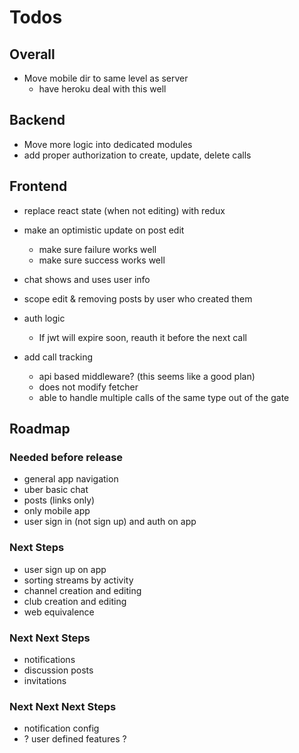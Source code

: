 # Todos

## Overall

- Move mobile dir to same level as server
  - have heroku deal with this well

## Backend

- Move more logic into dedicated modules
- add proper authorization to create, update, delete calls

## Frontend

- replace react state (when not editing) with redux
- make an optimistic update on post edit
  - make sure failure works well
  - make sure success works well

- chat shows and uses user info

- scope edit & removing posts by user who
  created them

- auth logic
  - If jwt will expire soon, reauth it before the next call

- add call tracking
  - api based middleware? (this seems like a good plan)
  - does not modify fetcher
  - able to handle multiple calls of the same type
    out of the gate

## Roadmap

### Needed before release

- general app navigation
- uber basic chat
- posts (links only)
- only mobile app
- user sign in (not sign up) and auth on app

### Next Steps

- user sign up on app
- sorting streams by activity
- channel creation and editing
- club creation and editing
- web equivalence

### Next Next Steps

- notifications
- discussion posts
- invitations

### Next Next Next Steps

- notification config
- ? user defined features ?

